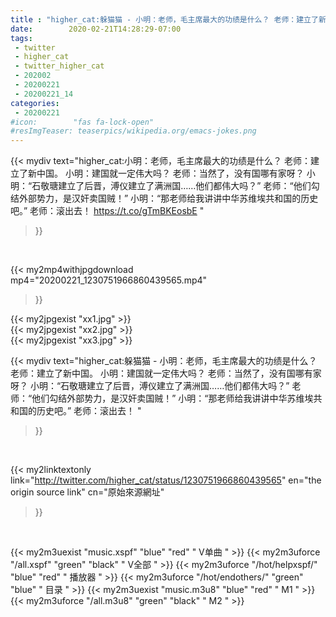 ```yaml
---
title : "higher_cat:躲猫猫 - 小明：老师，毛主席最大的功绩是什么？ 老师：建立了新中国。 小明：建国就一定伟大吗？ 老师：当然了，没有国哪有家呀？  小明：“石敬瑭建立了后晋，溥仪建立了满洲国……他们都伟大吗？” 老师：“他们勾结外部势力，是汉奸卖国贼！” 小明：“那老师给我讲讲中华苏维埃共和国的历史吧。” 老师：滚出去！ "
date:        2020-02-21T14:28:29-07:00
tags:
 - twitter
 - higher_cat
 - twitter_higher_cat
 - 202002
 - 20200221
 - 20200221_14
categories:
 - 20200221
#icon:        "fas fa-lock-open"
#resImgTeaser: teaserpics/wikipedia.org/emacs-jokes.png
---
```


{{< mydiv text="higher_cat:小明：老师，毛主席最大的功绩是什么？ 老师：建立了新中国。 小明：建国就一定伟大吗？ 老师：当然了，没有国哪有家呀？  小明：“石敬瑭建立了后晋，溥仪建立了满洲国……他们都伟大吗？” 老师：“他们勾结外部势力，是汉奸卖国贼！” 小明：“那老师给我讲讲中华苏维埃共和国的历史吧。” 老师：滚出去！ https://t.co/gTmBKEosbE "
>}}
<br>


{{< my2mp4withjpgdownload mp4="20200221_1230751966860439565.mp4"
>}}

{{< my2jpgexist "xx1.jpg" >}}<br>
{{< my2jpgexist "xx2.jpg" >}}<br>
{{< my2jpgexist "xx3.jpg" >}}<br>



{{< mydiv text="higher_cat:躲猫猫 - 小明：老师，毛主席最大的功绩是什么？ 老师：建立了新中国。 小明：建国就一定伟大吗？ 老师：当然了，没有国哪有家呀？  小明：“石敬瑭建立了后晋，溥仪建立了满洲国……他们都伟大吗？” 老师：“他们勾结外部势力，是汉奸卖国贼！” 小明：“那老师给我讲讲中华苏维埃共和国的历史吧。” 老师：滚出去！ "
>}}
<br>

{{< my2linktextonly link="http://twitter.com/higher_cat/status/1230751966860439565"
en="the origin source link" cn="原始來源網址"
>}}


<br>

{{< my2m3uexist "music.xspf"        "blue"   "red"    " V单曲 " >}} {{< my2m3uforce "/all.xspf"         "green"  "black"  " V全部 " >}} {{< my2m3uforce "/hot/helpxspf/"    "blue"   "red"    " 播放器 " >}} {{< my2m3uforce "/hot/endothers/"   "green"  "blue"   " 目录 " >}} {{< my2m3uexist "music.m3u8"        "blue"   "red"    " M1 " >}} {{< my2m3uforce "/all.m3u8"         "green"  "black"  " M2 " >}} 
